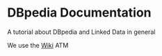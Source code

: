 DBpedia Documentation
================

A tutorial about DBpedia and Linked Data in general

We use the [Wiki](https://github.com/dbpedia/dbpedia-documentation/wiki) ATM
